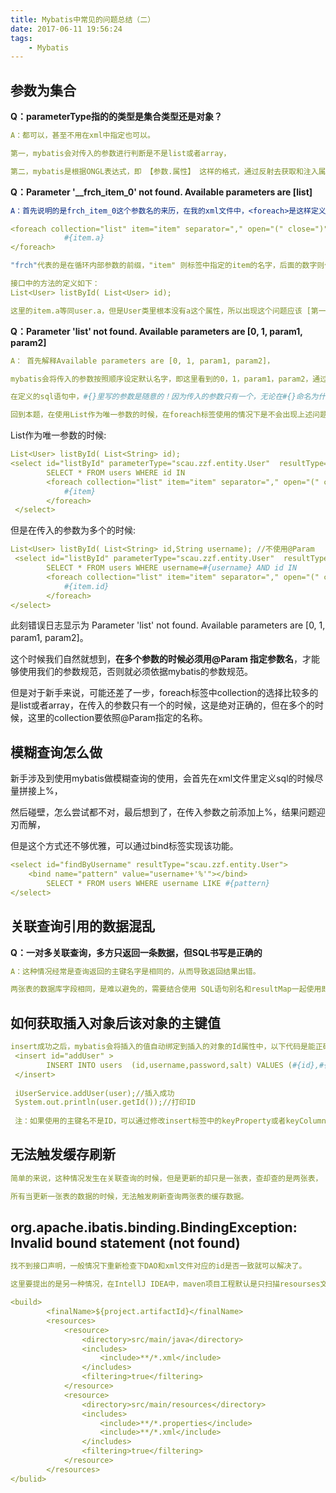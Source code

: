 ```yaml
---
title: Mybatis中常见的问题总结（二）
date: 2017-06-11 19:56:24
tags: 
    - Mybatis
---
```


## 参数为集合

**Q：parameterType指的的类型是集合类型还是对象？**

```yaml
A：都可以，甚至不用在xml中指定也可以。

第一，mybatis会对传入的参数进行判断是不是list或者array，

第二，mybatis是根据ONGL表达式，即 【参数.属性】 这样的格式，通过反射去获取和注入属性值，传入的参数为集合的时候，不管指定parameterType的那一个，上面说的两点都能发挥功能。

```

**Q：Parameter '__frch_item_0' not found. Available parameters are [list]**

```yaml
A：首先说明的是frch_item_0这个参数名的来历，在我的xml文件中，<foreach>是这样定义的:

<foreach collection="list" item="item" separator="," open="(" close=")">
            #{item.a}
</foreach>

"frch"代表的是在循环内部参数的前缀，"item" 则标签中指定的item的名字，后面的数字则代表循环中的第几个参数。

接口中的方法的定义如下：
List<User> listById( List<User> id);

这里的item.a等同user.a，但是User类里根本没有a这个属性，所以出现这个问题应该 [第一时间去查看访问的属性名是否正确]
```

**Q：Parameter 'list' not found. Available parameters are [0, 1, param1, param2]**

```yaml
A： 首先解释Available parameters are [0, 1, param1, param2]，

mybatis会将传入的参数按照顺序设定默认名字，即这里看到的0，1，param1，param2，通过@Param注解可以修改参数名，当传入的参数有且仅有一个的时候，可以不使用@Param注解，

在定义的sql语句中，#{}里写的参数是随意的！因为传入的参数只有一个，无论在#{}命名为什么，mybatis都是将这个唯一参数传入，但是在使用@Param注解的情况，就必须使用注解指定的名字或者paramX(X指代顺序数字)，

回到本题，在使用List作为唯一参数的时候，在foreach标签使用的情况下是不会出现上述问题。
```
List作为唯一参数的时候:
```yaml
List<User> listById( List<String> id);
<select id="listById" parameterType="scau.zzf.entity.User"  resultType="scau.zzf.entity.User">
        SELECT * FROM users WHERE id IN
        <foreach collection="list" item="item" separator="," open="(" close=")">
            #{item}
        </foreach>
 </select>
```
但是在传入的参数为多个的时候:
```yaml
List<User> listById( List<String> id,String username); //不使用@Param
 <select id="listById" parameterType="scau.zzf.entity.User"  resultType="scau.zzf.entity.User">
        SELECT * FROM users WHERE username=#{username} AND id IN
        <foreach collection="list" item="item" separator="," open="(" close=")">
            #{item.id}
        </foreach>
</select>
```
此刻错误日志显示为 Parameter 'list' not found. Available parameters are [0, 1, param1, param2]。

这个时候我们自然就想到，**在多个参数的时候必须用@Param 指定参数名**，才能够使用我们的参数规范，否则就必须依据mybatis的参数规范。

但是对于新手来说，可能还差了一步，foreach标签中collection的选择比较多的是list或者array，在传入的参数只有一个的时候，这是绝对正确的，但在多个的时候，这里的collection要依照@Param指定的名称。

## 模糊查询怎么做

新手涉及到使用mybatis做模糊查询的使用，会首先在xml文件里定义sql的时候尽量拼接上%，

然后碰壁，怎么尝试都不对，最后想到了，在传入参数之前添加上%，结果问题迎刃而解，

但是这个方式还不够优雅，可以通过bind标签实现该功能。

```yaml
<select id="findByUsername" resultType="scau.zzf.entity.User">
    <bind name="pattern" value="username+'%'"></bind>
        SELECT * FROM users WHERE username LIKE #{pattern}
</select>
```

## 关联查询引用的数据混乱

**Q：一对多关联查询，多方只返回一条数据，但SQL书写是正确的**
```yaml
A：这种情况经常是查询返回的主键名字是相同的，从而导致返回结果出错。

两张表的数据库字段相同，是难以避免的，需要结合使用 SQL语句别名和resultMap一起使用即可解决。
```
## 如何获取插入对象后该对象的主键值

```yaml
insert成功之后，mybatis会将插入的值自动绑定到插入的对象的Id属性中，以下代码是能正确打印出ID值的。
 <insert id="addUser" >
        INSERT INTO users  (id,username,password,salt) VALUES (#{id},#{username},#{password},#{salt})
 </insert>
 
 iUserService.addUser(user);//插入成功
 System.out.println(user.getId());//打印ID
 
 注：如果使用的主键名不是ID，可以通过修改insert标签中的keyProperty或者keyColumn。
```

## 无法触发缓存刷新
```yaml
简单的来说，这种情况发生在关联查询的时候，但是更新的却只是一张表，查却查的是两张表，

所有当更新一张表的数据的时候，无法触发刷新查询两张表的缓存数据。
```
## org.apache.ibatis.binding.BindingException: Invalid bound statement (not found)

```yaml
找不到接口声明，一般情况下重新检查下DAO和xml文件对应的id是否一致就可以解决了。

这里要提出的是另一种情况，在IntellJ IDEA中，maven项目工程默认是只扫描resourses文件下的资源，也就是说如果你在IntellJ IDEA中的maven项目中，要想在src下放xml文件，必须在pom.xml中加入以下代码
```
```yaml
<build>
        <finalName>${project.artifactId}</finalName>
        <resources>
            <resource>
                <directory>src/main/java</directory>
                <includes>
                    <include>**/*.xml</include>
                </includes>
                <filtering>true</filtering>
            </resource>
            <resource>
                <directory>src/main/resources</directory>
                <includes>
                    <include>**/*.properties</include>
                    <include>**/*.xml</include>
                </includes>
                <filtering>true</filtering>
            </resource>
        </resources>
</bulid>
```